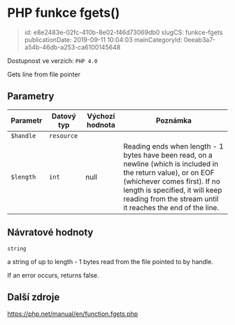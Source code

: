 PHP funkce fgets()
================================

> id: e8e2483e-02fc-410b-8e02-f46d73069db0
> slugCS: funkce-fgets
> publicationDate: 2019-09-11 10:04:03
> mainCategoryId: 0eeab3a7-a54b-46db-a253-ca6100145648

Dostupnost ve verzích: `PHP 4.0`

Gets line from file pointer


Parametry
--------------

| Parametr | Datový typ | Výchozí hodnota | Poznámka |
|-----|-----|-----|-----|
| `$handle` | `resource` |  |  |
| `$length` | `int` | null | Reading ends when length - 1 bytes have been read, on a newline (which is included in the return value), or on EOF (whichever comes first). If no length is specified, it will keep reading from the stream until it reaches the end of the line. |


Návratové hodnoty
----------------

`string`

a string of up to length - 1 bytes read from
the file pointed to by handle.
</p>
<p>
If an error occurs, returns false.

Další zdroje
------------

https://php.net/manual/en/function.fgets.php
